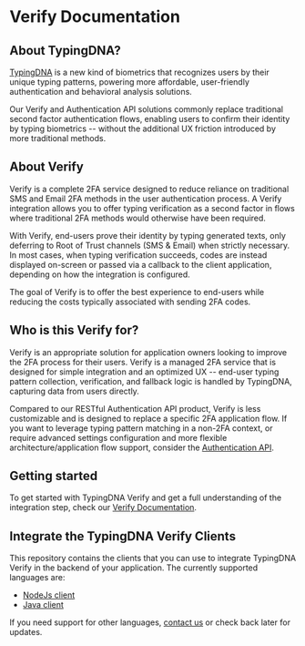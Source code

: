 # Verify Documentation #

## About TypingDNA? ##

[TypingDNA](https://www.typingdna.com/) is a new kind of biometrics that recognizes users by their unique typing patterns, powering more affordable, user-friendly authentication and behavioral analysis solutions.

Our Verify and Authentication API solutions commonly replace traditional second factor authentication flows, enabling users to confirm their identity by typing biometrics -- without the additional UX friction introduced by more traditional methods.

## About Verify ##

Verify is a complete 2FA service designed to reduce reliance on traditional SMS and Email 2FA methods in the user authentication process. A Verify integration allows you to offer typing verification as a second factor in flows where traditional 2FA methods would otherwise have been required.

With Verify, end-users prove their identity by typing generated texts, only deferring to Root of Trust channels (SMS & Email) when strictly necessary. In most cases, when typing verification succeeds, codes are instead displayed on-screen or passed via a callback to the client application, depending on how the integration is configured.

The goal of Verify is to offer the best experience to end-users while reducing the costs typically associated with sending 2FA codes.

## Who is this Verify for? ##

Verify is an appropriate solution for application owners looking to improve the 2FA process for their users. Verify is a managed 2FA service that is designed for simple integration and an optimized UX -- end-user typing pattern collection, verification, and fallback logic is handled by TypingDNA, capturing data from users directly.

Compared to our RESTful Authentication API product, Verify is less customizable and is designed to replace a specific 2FA application flow. If you want to leverage typing pattern matching in a non-2FA context, or require advanced settings configuration and more flexible architecture/application flow support, consider the [Authentication API](https://www.typingdna.com/authentication-api.html).

## Getting started ##

To get started with TypingDNA Verify and get a full understanding of the integration step, check our [Verify Documentation](https://verify.typingdna.com/docs/).

## Integrate the TypingDNA Verify Clients ##

This repository contains the clients that you can use to integrate TypingDNA Verify in the backend of your application. The currently supported languages are:

- [NodeJs client](/NodeJs/README.md)
- [Java client](/java/TypingDNAVerifyClient/README.md)

If you need support for other languages, [contact us](https://www.typingdna.com/contact.html) or check back later for updates.

